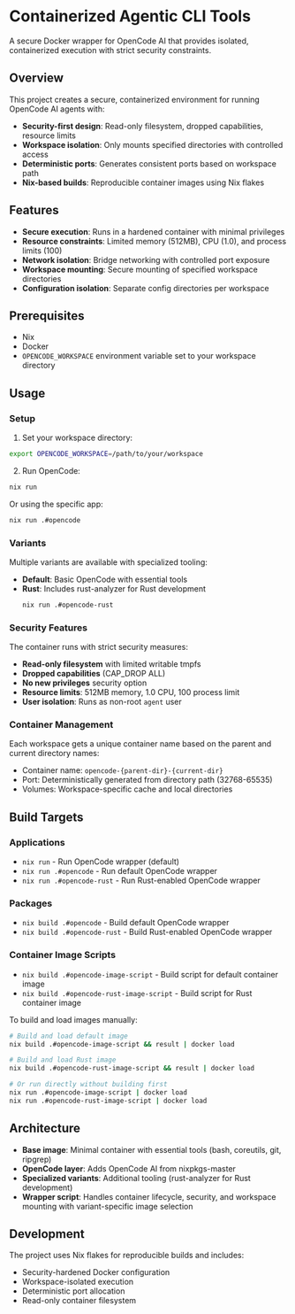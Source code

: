 # Containerized Agentic CLI Tools

A secure Docker wrapper for OpenCode AI that provides isolated, containerized execution with strict security constraints.

## Overview

This project creates a secure, containerized environment for running OpenCode AI agents with:

- **Security-first design**: Read-only filesystem, dropped capabilities, resource limits
- **Workspace isolation**: Only mounts specified directories with controlled access
- **Deterministic ports**: Generates consistent ports based on workspace path
- **Nix-based builds**: Reproducible container images using Nix flakes

## Features

- **Secure execution**: Runs in a hardened container with minimal privileges
- **Resource constraints**: Limited memory (512MB), CPU (1.0), and process limits (100)
- **Network isolation**: Bridge networking with controlled port exposure
- **Workspace mounting**: Secure mounting of specified workspace directories
- **Configuration isolation**: Separate config directories per workspace

## Prerequisites

- Nix
- Docker
- `OPENCODE_WORKSPACE` environment variable set to your workspace directory

## Usage

### Setup

1. Set your workspace directory:
```bash
export OPENCODE_WORKSPACE=/path/to/your/workspace
```

2. Run OpenCode:
```bash
nix run
```

Or using the specific app:
```bash
nix run .#opencode
```

### Variants

Multiple variants are available with specialized tooling:

- **Default**: Basic OpenCode with essential tools
- **Rust**: Includes rust-analyzer for Rust development
  ```bash
  nix run .#opencode-rust
  ```

### Security Features

The container runs with strict security measures:

- **Read-only filesystem** with limited writable tmpfs
- **Dropped capabilities** (CAP_DROP ALL)
- **No new privileges** security option
- **Resource limits**: 512MB memory, 1.0 CPU, 100 process limit
- **User isolation**: Runs as non-root `agent` user

### Container Management

Each workspace gets a unique container name based on the parent and current directory names:
- Container name: `opencode-{parent-dir}-{current-dir}`
- Port: Deterministically generated from directory path (32768-65535)
- Volumes: Workspace-specific cache and local directories

## Build Targets

### Applications
- `nix run` - Run OpenCode wrapper (default)
- `nix run .#opencode` - Run default OpenCode wrapper
- `nix run .#opencode-rust` - Run Rust-enabled OpenCode wrapper

### Packages
- `nix build .#opencode` - Build default OpenCode wrapper
- `nix build .#opencode-rust` - Build Rust-enabled OpenCode wrapper

### Container Image Scripts
- `nix build .#opencode-image-script` - Build script for default container image
- `nix build .#opencode-rust-image-script` - Build script for Rust container image

To build and load images manually:
```bash
# Build and load default image
nix build .#opencode-image-script && result | docker load

# Build and load Rust image  
nix build .#opencode-rust-image-script && result | docker load

# Or run directly without building first
nix run .#opencode-image-script | docker load
nix run .#opencode-rust-image-script | docker load
```

## Architecture

- **Base image**: Minimal container with essential tools (bash, coreutils, git, ripgrep)
- **OpenCode layer**: Adds OpenCode AI from nixpkgs-master
- **Specialized variants**: Additional tooling (rust-analyzer for Rust development)
- **Wrapper script**: Handles container lifecycle, security, and workspace mounting with variant-specific image selection

## Development

The project uses Nix flakes for reproducible builds and includes:
- Security-hardened Docker configuration
- Workspace-isolated execution
- Deterministic port allocation
- Read-only container filesystem
